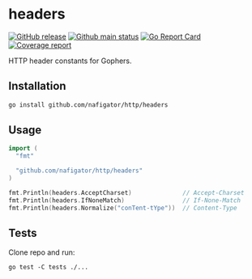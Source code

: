 # headers

[![GitHub release][Release img]][Release src] [![Github main status][Github main status badge]][Github main status src] [![Go Report Card][Go Report Card badge]][Go Report Card src] [![Coverage report][Codecov report badge]][Codecov report src]

HTTP header constants for Gophers.

## Installation

```sh
go install github.com/nafigator/http/headers
```

## Usage

```go
import (
  "fmt"

  "github.com/nafigator/http/headers"
)

fmt.Println(headers.AcceptCharset)              // Accept-Charset
fmt.Println(headers.IfNoneMatch)                // If-None-Match
fmt.Println(headers.Normalize("conTent-tYpe"))  // Content-Type
```

## Tests
Clone repo and run:
```shell
go test -C tests ./...
```

[Release img]: https://img.shields.io/github/v/tag/nafigator/http?logo=github&labelColor=333&color=teal&filter=headers*
[Release src]: https://github.com/nafigator/http/tree/main/headers
[Github main status src]: https://github.com/nafigator/http/tree/main/headers
[Github main status badge]: https://github.com/nafigator/http/actions/workflows/go.yml/badge.svg?branch=main
[Go Report Card src]: https://goreportcard.com/report/github.com/nafigator/http/headers
[Go Report Card badge]: https://goreportcard.com/badge/github.com/nafigator/http/headers
[Codecov report src]: https://app.codecov.io/gh/nafigator/http/tree/main
[Codecov report badge]: https://codecov.io/gh/nafigator/http/branch/main/graph/badge.svg
